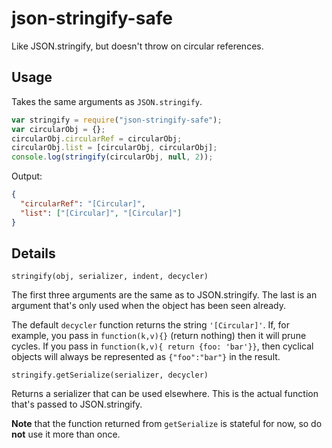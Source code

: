 # json-stringify-safe

Like JSON.stringify, but doesn't throw on circular references.

## Usage

Takes the same arguments as `JSON.stringify`.

```javascript
var stringify = require("json-stringify-safe");
var circularObj = {};
circularObj.circularRef = circularObj;
circularObj.list = [circularObj, circularObj];
console.log(stringify(circularObj, null, 2));
```

Output:

```json
{
  "circularRef": "[Circular]",
  "list": ["[Circular]", "[Circular]"]
}
```

## Details

```
stringify(obj, serializer, indent, decycler)
```

The first three arguments are the same as to JSON.stringify. The last
is an argument that's only used when the object has been seen already.

The default `decycler` function returns the string `'[Circular]'`.
If, for example, you pass in `function(k,v){}` (return nothing) then it
will prune cycles. If you pass in `function(k,v){ return {foo: 'bar'}}`,
then cyclical objects will always be represented as `{"foo":"bar"}` in
the result.

```
stringify.getSerialize(serializer, decycler)
```

Returns a serializer that can be used elsewhere. This is the actual
function that's passed to JSON.stringify.

**Note** that the function returned from `getSerialize` is stateful for now, so
do **not** use it more than once.
